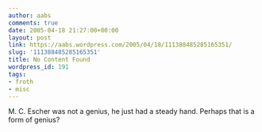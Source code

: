 ```yaml
---
author: aabs
comments: true
date: 2005-04-18 21:27:00+00:00
layout: post
link: https://aabs.wordpress.com/2005/04/18/111388485285165351/
slug: '111388485285165351'
title: No Content Found
wordpress_id: 191
tags:
- froth
- misc
---
```


M. C. Escher was not a genius, he just had a steady hand. Perhaps that is a form of genius?
